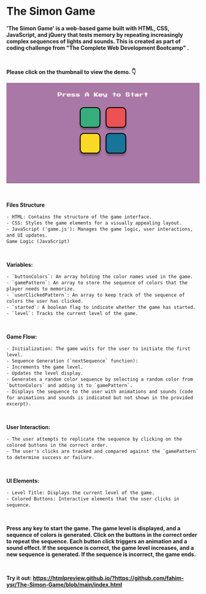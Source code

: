 # The Simon Game

**'The Simon Game' is a web-based game built with HTML, CSS, JavaScript, and jQuery that tests memory by repeating increasingly complex sequences of lights and sounds. This is created as part of coding challenge from "The Complete Web Development Bootcamp" .**

<br>

**Please click on the thumbnail to view the demo. 👇**

[![Watch the video](demo.png)](https://youtu.be/McG5g0ica_o)

<br>

**Files Structure**

    - HTML: Contains the structure of the game interface.
    - CSS: Styles the game elements for a visually appealing layout.
    - JavaScript ('game.js'): Manages the game logic, user interactions, and UI updates.
    Game Logic (JavaScript)

<br>

**Variables:**

    - `buttonColors`: An array holding the color names used in the game.
    - `gamePattern`: An array to store the sequence of colors that the player needs to memorize.
    - `userClickedPattern`: An array to keep track of the sequence of colors the user has clicked.
    - `started`: A boolean flag to indicate whether the game has started.
    - `level`: Tracks the current level of the game.

<br>

**Game Flow:**

    - Initialization: The game waits for the user to initiate the first level.
    - Sequence Generation (`nextSequence` function):
    - Increments the game level.
    - Updates the level display.
    - Generates a random color sequence by selecting a random color from `buttonColors` and adding it to `gamePattern`.
    - Displays the sequence to the user with animations and sounds (code for animations and sounds is indicated but not shown in the provided excerpt).

<br>

**User Interaction:**

    - The user attempts to replicate the sequence by clicking on the colored buttons in the correct order.
    - The user's clicks are tracked and compared against the `gamePattern` to determine success or failure.

<br>

**UI Elements:**

    - Level Title: Displays the current level of the game.
    - Colored Buttons: Interactive elements that the user clicks in sequence.

<br>

**Press any key to start the game. The game level is displayed, and a sequence of colors is generated. Click on the buttons in the correct order to repeat the sequence. Each button click triggers an animation and a sound effect. If the sequence is correct, the game level increases, and a new sequence is generated. If the sequence is incorrect, the game ends.**

<br>

**Try it out: https://htmlpreview.github.io/?https://github.com/fahim-ysr/The-Simon-Game/blob/main/index.html**
